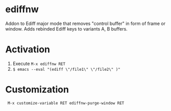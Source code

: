 # ediffnw

Addon to Ediff major mode that removes "control buffer" in form of frame or window.
Adds rebinded Ediff keys to variants A, B buffers.

# Activation
1) Execute ```M-x ediffnw RET```
2) ```$ emacs --eval "(ediff \"/file1\" \"/file2\" )"```

# Customization
``` M-x customize-variable RET ediffnw-purge-window RET```
